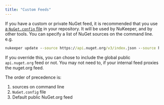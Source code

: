 ```yaml
---
title: "Custom Feeds"
---
```


If you have a custom or private NuGet feed, it is recommended that you use [a `NuGet.config` file](https://docs.microsoft.com/en-us/nuget/reference/nuget-config-file#packagesources) in your repository. It will be used by NuKeeper, and by other tools. You can specify a list of NuGet sources on the command line. e.g.

```bat
nukeeper update --source https://api.nuget.org/v3/index.json --source http://packages.mycompany.com/nugetfeed
```

If you override this, you can chose to include the global public `api.nuget.org` feed or not. You may not need to, if your internal feed proxies the nuget.org feed.

The order of precedence is:
 1) sources on command line
 2) `NuGet.config` file
 3) Default public NuGet.org feed
